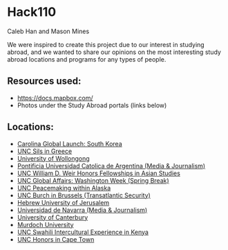 # Hack110

Caleb Han and Mason Mines

We were inspired to create this project due to our interest in studying abroad, and we wanted to share our opinions on the most interesting study abroad locations and programs for any types of people.

## Resources used:
* https://docs.mapbox.com/
* Photos under the Study Abroad portals (links below)

## Locations: 

* [Carolina Global Launch: South Korea](https://heelsabroad.unc.edu/_portal/tds-program-brochure?programid=12405)
* [UNC Sils in Greece](https://heelsabroad.unc.edu/_portal/tds-program-brochure?programid=12550)
* [University of Wollongong](https://heelsabroad.unc.edu/_portal/tds-program-brochure?programid=10341)
* [Pontificia Universidad Catolica de Argentina (Media & Journalism)](https://heelsabroad.unc.edu/_portal/tds-program-brochure?programid=10171)
* [UNC William D. Weir Honors Fellowships in Asian Studies](https://heelsabroad.unc.edu/_portal/tds-program-brochure?programid=10343)
* [UNC Global Affairs: Washington Week (Spring Break)](https://heelsabroad.unc.edu/_portal/tds-program-brochure?programid=12258)
* [UNC Peacemaking within Alaska](https://heelsabroad.unc.edu/_portal/tds-program-brochure?programid=12546)
* [UNC Burch in Brussels (Transatlantic Security)](https://heelsabroad.unc.edu/_portal/tds-program-brochure?programid=11760 )
* [Hebrew University of Jerusalem](https://heelsabroad.unc.edu/_portal/tds-program-brochure?programid=10215) 
* [Universidad de Navarra (Media & Journalism)](https://heelsabroad.unc.edu/_portal/tds-program-brochure?programid=10328)
* [University of Canterbury](https://heelsabroad.unc.edu/_portal/tds-program-brochure?programid=10316)
* [Murdoch University](https://heelsabroad.unc.edu/_portal/tds-program-brochure?programid=10240)
* [UNC Swahili Intercultural Experience in Kenya](https://heelsabroad.unc.edu/_portal/tds-program-brochure?programid=12547)
* [UNC Honors in Cape Town](https://heelsabroad.unc.edu/_portal/tds-program-brochure?programid=10218)

